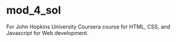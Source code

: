 # mod_4_sol
For John Hopkins University Coursera course for HTML, CSS, and Javascript for Web development.
